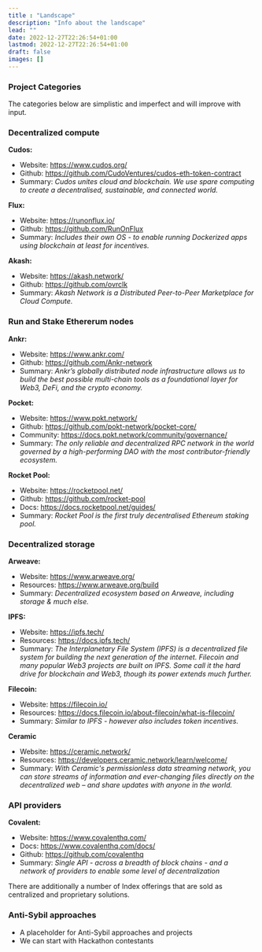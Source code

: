 ```yaml
---
title : "Landscape"
description: "Info about the landscape"
lead: ""
date: 2022-12-27T22:26:54+01:00
lastmod: 2022-12-27T22:26:54+01:00
draft: false
images: []
---
```


### Project Categories

The categories below are simplistic and imperfect and will improve with input.

### Decentralized compute

**Cudos:**
- Website:  https://www.cudos.org/
- Github: https://github.com/CudoVentures/cudos-eth-token-contract
- Summary: *Cudos unites cloud and blockchain. We use spare computing to create a decentralised, sustainable, and connected world.*

**Flux:**
- Website: https://runonflux.io/
- Github: https://github.com/RunOnFlux
- Summary: *Includes their own OS - to enable running Dockerized apps using blockchain at least for incentives.*

**Akash:**
- Website:  https://akash.network/
- Github: https://github.com/ovrclk
- Summary: *Akash Network is a Distributed Peer-to-Peer Marketplace for Cloud Compute.*

### Run and Stake Ethererum nodes ###

**Ankr:**
- Website:  https://www.ankr.com/
- Github:  https://github.com/Ankr-network
- Summary:  *Ankr’s globally distributed node infrastructure allows us to build the best possible multi-chain tools as a foundational layer for Web3, DeFi, and the crypto economy.*

**Pocket:**
- Website:  https://www.pokt.network/
- Github:  https://github.com/pokt-network/pocket-core/
- Community:  https://docs.pokt.network/community/governance/
- Summary:  *The only reliable and decentralized RPC network in the world governed by a high-performing DAO with the most contributor-friendly ecosystem.*

**Rocket Pool:**
- Website:  https://rocketpool.net/
- Github:  https://github.com/rocket-pool
- Docs:  https://docs.rocketpool.net/guides/
- Summary: *Rocket Pool is the first truly decentralised Ethereum staking pool.*

### Decentralized storage

**Arweave:**
- Website: https://www.arweave.org/
- Resources: https://www.arweave.org/build
- Summary: *Decentralized ecosystem based on Arweave, including storage & much else.* 

**IPFS:**
- Website: https://ipfs.tech/
- Resources: https://docs.ipfs.tech/ 
- Summary: *The Interplanetary File System (IPFS) is a decentralized file system for building the next generation of the internet. Filecoin and many popular Web3 projects are built on IPFS. Some call it the hard drive for blockchain and Web3, though its power extends much further.*

**Filecoin:**
- Website: https://filecoin.io/
- Resources: https://docs.filecoin.io/about-filecoin/what-is-filecoin/
- Summary: *Similar to IPFS - however also includes token incentives.*

**Ceramic**
- Website: https://ceramic.network/
- Resources: https://developers.ceramic.network/learn/welcome/
- Summary: *With Ceramic's permissionless data streaming network, you can store streams of information and ever-changing files directly on the decentralized web – and share updates with anyone in the world.*

### API providers

**Covalent:**
- Website:  https://www.covalenthq.com/
- Docs: https://www.covalenthq.com/docs/
- Github:  https://github.com/covalenthq
- Summary:  *Single API - across a breadth of block chains - and a network of providers to enable some level of decentralization* 

There are additionally a number of Index offerings that are sold as centralized and proprietary solutions.  

### Anti-Sybil approaches
- A placeholder for Anti-Sybil approaches and projects
- We can start with Hackathon contestants

